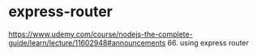 # express-router

https://www.udemy.com/course/nodejs-the-complete-guide/learn/lecture/11602948#announcements
66. using express router


